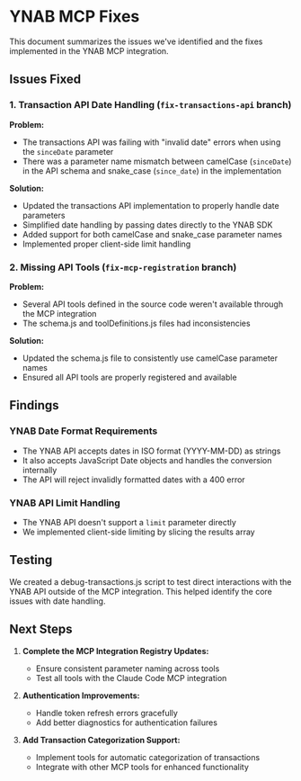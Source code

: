 # YNAB MCP Fixes

This document summarizes the issues we've identified and the fixes implemented in the YNAB MCP integration.

## Issues Fixed

### 1. Transaction API Date Handling (`fix-transactions-api` branch)

**Problem:**
- The transactions API was failing with "invalid date" errors when using the `sinceDate` parameter
- There was a parameter name mismatch between camelCase (`sinceDate`) in the API schema and snake_case (`since_date`) in the implementation

**Solution:**
- Updated the transactions API implementation to properly handle date parameters
- Simplified date handling by passing dates directly to the YNAB SDK
- Added support for both camelCase and snake_case parameter names
- Implemented proper client-side limit handling

### 2. Missing API Tools (`fix-mcp-registration` branch)

**Problem:**
- Several API tools defined in the source code weren't available through the MCP integration
- The schema.js and toolDefinitions.js files had inconsistencies

**Solution:**
- Updated the schema.js file to consistently use camelCase parameter names
- Ensured all API tools are properly registered and available

## Findings

### YNAB Date Format Requirements

- The YNAB API accepts dates in ISO format (YYYY-MM-DD) as strings
- It also accepts JavaScript Date objects and handles the conversion internally
- The API will reject invalidly formatted dates with a 400 error

### YNAB API Limit Handling

- The YNAB API doesn't support a `limit` parameter directly
- We implemented client-side limiting by slicing the results array

## Testing

We created a debug-transactions.js script to test direct interactions with the YNAB API outside of the MCP integration. This helped identify the core issues with date handling.

## Next Steps

1. **Complete the MCP Integration Registry Updates:**
   - Ensure consistent parameter naming across tools
   - Test all tools with the Claude Code MCP integration

2. **Authentication Improvements:**
   - Handle token refresh errors gracefully
   - Add better diagnostics for authentication failures

3. **Add Transaction Categorization Support:**
   - Implement tools for automatic categorization of transactions
   - Integrate with other MCP tools for enhanced functionality